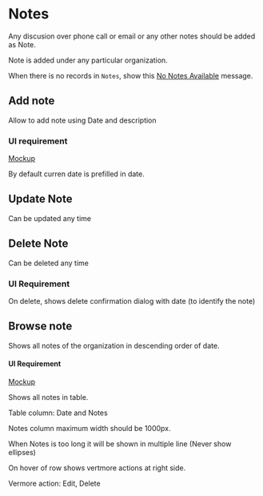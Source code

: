# Notes

Any discusion over phone call or email or any other notes should be added as Note.

Note is added under any particular organization. 

When there is no records in `Notes`, show this [No Notes Available](https://drive.google.com/file/d/18NwKFoypbJmTWu3UPhYzHQqZ2g2iCkN8/view) message.

## Add note

Allow to add note using Date and description

### UI requirement

[Mockup](https://drive.google.com/file/d/1x5DjLfH8YNjw8LtBq4_1Bh3dUPeMkxUt/view)

By default curren date is prefilled in date.

## Update Note

Can be updated any time

## Delete Note

Can be deleted any time

### UI Requirement

On delete, shows delete confirmation dialog with date (to identify the note)

## Browse note

Shows all notes of the organization in descending order of date.

#### UI Requirement

[Mockup](https://drive.google.com/file/d/1thFLiEB8wFwQbsHV6OZU_PGqnAyHIe-w/view)

Shows all notes in table.

Table column: Date and Notes

Notes column maximum width should be 1000px.

When Notes is too long it will be shown in multiple line (Never show ellipses)

On hover of row shows vertmore actions at right side. 

Vermore action: Edit, Delete

